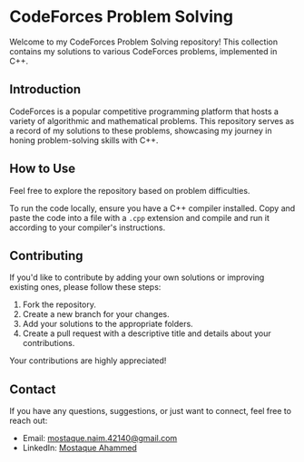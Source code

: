 # CodeForces Problem Solving

Welcome to my CodeForces Problem Solving repository! This collection contains my solutions to various CodeForces problems, implemented in C++.

## Introduction
CodeForces is a popular competitive programming platform that hosts a variety of algorithmic and mathematical problems. This repository serves as a record of my solutions to these problems, showcasing my journey in honing problem-solving skills with C++.

## How to Use
Feel free to explore the repository based on problem difficulties. 

To run the code locally, ensure you have a C++ compiler installed. Copy and paste the code into a file with a `.cpp` extension and compile and run it according to your compiler's instructions.

## Contributing
If you'd like to contribute by adding your own solutions or improving existing ones, please follow these steps:
1. Fork the repository.
2. Create a new branch for your changes.
3. Add your solutions to the appropriate folders.
4. Create a pull request with a descriptive title and details about your contributions.

Your contributions are highly appreciated!

## Contact
If you have any questions, suggestions, or just want to connect, feel free to reach out:
- Email: [mostaque.naim.42140@gmail.com](mailto:mostaque.naim.42140@gmail.com)
- LinkedIn: [Mostaque Ahammed](https://www.linkedin.com/in/mostaquenaim/)
